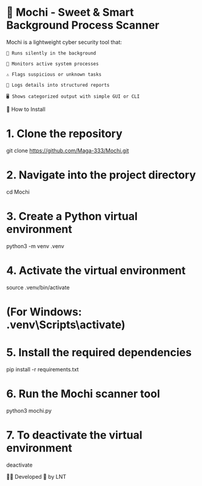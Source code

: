 # 🍡 Mochi - Sweet & Smart Background Process Scanner

Mochi is a lightweight cyber security tool that:

    🍬 Runs silently in the background

    🧠 Monitors active system processes

    ⚠️ Flags suspicious or unknown tasks

    💾 Logs details into structured reports

    🖥️ Shows categorized output with simple GUI or CLI

🔧 How to Install

# 1. Clone the repository
git clone https://github.com/Maga-333/Mochi.git

# 2. Navigate into the project directory
cd Mochi

# 3. Create a Python virtual environment
python3 -m venv .venv

# 4. Activate the virtual environment
source .venv/bin/activate
# (For Windows: .venv\Scripts\activate)

# 5. Install the required dependencies
pip install -r requirements.txt

# 6. Run the Mochi scanner tool
python3 mochi.py

# 7. To deactivate the virtual environment
deactivate

👨‍💻 Developed 💛 by LNT
